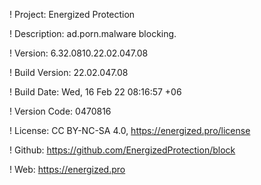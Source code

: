 ! Project: Energized Protection

! Description: ad.porn.malware blocking.

! Version: 6.32.0810.22.02.047.08

! Build Version: 22.02.047.08

! Build Date: Wed, 16 Feb 22 08:16:57 +06

! Version Code: 0470816

! License: CC BY-NC-SA 4.0, https://energized.pro/license

! Github: https://github.com/EnergizedProtection/block

! Web: https://energized.pro
